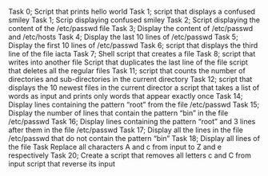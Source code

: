 Task 0; Script that prints hello world
Task 1; script that displays a confused smiley
Task 1; Scrip displaying confused smiley
Task 2; Script displaying the content of the /etc/passwd file
Task 3; Display the content of /etc/passwd and /etc/hosts
Task 4; Display the last 10 lines of /etc/passwd
Task 5; Display the first 10 lines of /etc/passwd
Task 6; script that displays the third line of the file iacta
Task 7; Shell script that creates a file
Task 8; script that writes into another file
Script that duplicates the last line of the file
script that deletes all the regular files
Task 11; script that counts the number of directories and sub-directories in the current directory
Task 12; script that displays the 10 newest files in the current director
a script that takes a list of words as input and prints only words that appear exactly once
Task 14; Display lines containing the pattern “root” from the file /etc/passwd
Task 15; Display the number of lines that contain the pattern “bin” in the file /etc/passwd
Task 16; Display lines containing the pattern “root” and 3 lines after them in the file /etc/passwd
Task 17; Display all the lines in the file /etc/passwd that do not contain the pattern “bin”
Task 18; Display all lines of the file
Task Replace all characters A and c from input to Z and e respectively
Task 20; Create a script that removes all letters c and C from input
script that reverse its input
